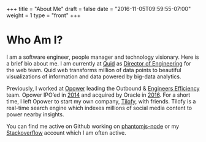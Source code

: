 +++
title = "About Me"
draft = false
date = "2016-11-05T09:59:55-07:00"
weight = 1
type = "front"
+++

# Who Am I?


I am a software engineer, people manager and technology visionary. Here is
a brief bio about me. I am currently at [Quid](https://quid.com/) as
[Director of Engineering](https://www.linkedin.com/in/amirraminfar) for
the web team. Quid web transforms million of data points to beautiful
visualizations of information and data powered by big-data analytics.

Previously, I worked at [Opower](https://opower.com/) leading the Outbound
& [Engineers Efficiency](https://opower.com/products/energy-efficiency/)
team. Opower IPO’ed in [2014](http://www.nasdaq.com/markets/ipos/company/opower-inc-756492-74761)
and acquired by Oracle in [2016](https://www.oracle.com/corporate/pressrelease/oracle-buys-opower-050216.html).
For a short time, I left Opower to start my own company, [Tilofy](http://www.tilofy.com/),
with friends. Tilofy is a real-time search engine which
indexes millions of social media content to power nearby insights.

You can find me active on Github working on [phantomjs-node](https://github.com/amir20/phantomjs-node)
or my [Stackoverflow](http://stackoverflow.com/users/419075/amir-raminfar)
account which I am often active.
